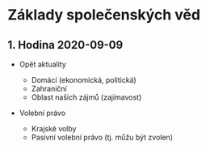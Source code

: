 # Základy společenských věd

## 1. Hodina 2020-09-09

- Opět aktuality
	- Domácí (ekonomická, politická)
	- Zahraniční
	- Oblast našich zájmů (zajímavost)

- Volební právo
	- Krajské volby
	- Pasivní volební právo (tj. můžu být zvolen)